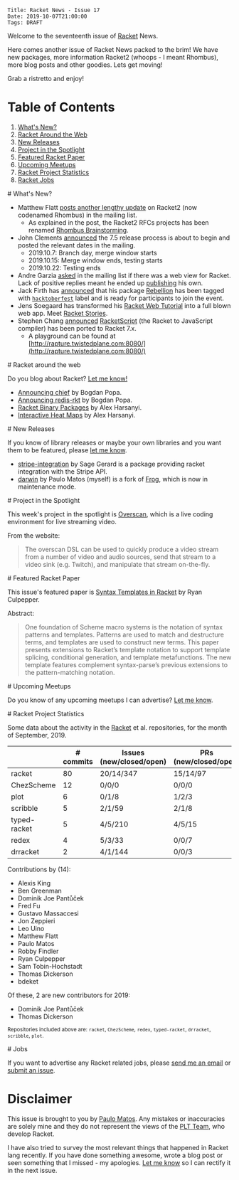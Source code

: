     Title: Racket News - Issue 17
    Date: 2019-10-07T21:00:00
	Tags: DRAFT

Welcome to the seventeenth issue of [Racket](https://www.racket-lang.org) News. 
	
Here comes another issue of Racket News packed to the brim! We have new packages, more information Racket2 (whoops - I meant Rhombus), more blog posts and other goodies. Lets get moving! 

Grab a ristretto and enjoy!

# Table of Contents

1. [What's New?](#whatsnew)
2. [Racket Around the Web](#aroundtheweb)
3. [New Releases](#newreleases)
4. [Project in the Spotlight](#spotlight)
5. [Featured Racket Paper](#featuredpaper)
6. [Upcoming Meetups](#meetups)
7. [Racket Project Statistics](#stats)
8. [Racket Jobs](#jobs)

<div id='whatsnew'/>
# What's New?

* Matthew Flatt [posts another lengthy update](https://groups.google.com/d/msg/racket-users/-x_M5wIhtWk/V47eL30HCgAJ) on Racket2 (now codenamed Rhombus) in the mailing list.
  * As explained in the post, the Racket2 RFCs projects has been renamed [Rhombus Brainstorming](https://github.com/racket/rhombus-brainstorming).
* John Clements [announced](https://groups.google.com/d/msg/racket-dev/Pm-fc7mP9WU/re60629DBwAJ) the 7.5 release process is about to begin and posted the relevant dates in the mailing.
  * 2019.10.7:  Branch day, merge window starts 
  * 2019.10.15: Merge window ends, testing starts 
  * 2019.10.22: Testing ends 
* Andre Garzia [asked](https://groups.google.com/d/msg/racket-users/G6jvOJqUST4/VqX2bAzZBAAJ) in the mailing list if there was a web view for Racket. Lack of positive replies meant he ended up [publishing](https://groups.google.com/d/msg/racket-users/33LwmR_eGRE/RryfMyo2BAAJ) his own.
* Jack Firth has [announced](https://groups.google.com/d/msg/racket-users/YyjOTE3AlO0/GCwG0scDCQAJ) that his package [Rebellion](https://github.com/jackfirth/rebellion) has been tagged with [`hacktoberfest`](https://hacktoberfest.digitalocean.com/) label and is ready for participants to join the event. 
* Jens Soegaard has transformed his [Racket Web Tutorial](https://github.com/soegaard/web-tutorial) into a full blown web app. Meet [Racket Stories](https://racket-stories.com/).
* Stephen Chang [announced](https://groups.google.com/d/msg/racket-users/SUiC-1LevDY/hkBujppkCQAJ) [RacketScript](https://github.com/vishesh/racketscript) (the Racket to JavaScript compiler) has been ported to Racket 7.x.
  * A playground can be found at [http://rapture.twistedplane.com:8080/](http://rapture.twistedplane.com:8080/)

<div id='aroundtheweb'/>
# Racket around the web

Do you blog about Racket? [Let me know!](mailto:pmatos@linki.tools)

* [Announcing chief](https://defn.io/2019/09/20/ann-chief/) by Bogdan Popa.
* [Announcing redis-rkt](https://defn.io/2019/10/06/ann-redis-rkt/) by Bogdan Popa.
* [Racket Binary Packages](https://alex-hhh.github.io/2019/09/racket-binary-packages.html) by Alex Harsanyi.
* [Interactive Heat Maps](https://alex-hhh.github.io/2019/09/interactive-heat-maps.html) by Alex Harsanyi.

<div id='newreleases'/>
# New Releases

If you know of library releases or maybe your own libraries and you want them to be featured, please [let me know](mailto:pmatos@linki.tools).

* [stripe-integration](https://github.com/zyrolasting/stripe-integration/) by Sage Gerard is a package providing racket integration with the Stripe API.
* [darwin](https://github.com/pmatos/darwin) by Paulo Matos (myself) is a fork of [Frog](https://github.com/greghendershott/frog), which is now in maintenance mode.

<div id='spotlight'/>
# Project in the Spotlight

This week's project in the spotlight is [Overscan](https://www.overscan.tv/), which is a live coding environment for live streaming video.

From the website:

> The overscan DSL can be used to quickly produce a video stream from a number of video and audio sources, send that stream to a video sink (e.g. Twitch), and manipulate that stream on-the-fly.

<div id='featuredpaper'/>
# Featured Racket Paper

This issue's featured paper is [Syntax Templates in Racket](https://drive.google.com/open?id=1QZKJArx8XlSGOY4A-8uDvFBmhQZXqNsk) by Ryan Culpepper. 

Abstract:

> One foundation of Scheme macro systems is the notation of syntax patterns and templates. Patterns are used to match and destructure terms, and templates are used to construct new terms. This paper presents extensions to Racket’s template notation to support template splicing, conditional generation, and template metafunctions. The new template features complement syntax-parse’s previous extensions to the pattern-matching notation.

<div id='meetups'/>
# Upcoming Meetups

Do you know of any upcoming meetups I can advertise? [Let me know](mailto:pmatos@linki.tools).

<div id='stats'/>
# Racket Project Statistics

Some data about the activity in the [Racket](https://github.com/racket) et al. repositories, for the month of September, 2019.


<!-- Repo racket -->
<!-- # Commits: 80 -->
<!-- Issues: 20/14/347 -->
<!-- PRs: 15/14/97 -->

<!-- Repo ChezScheme -->
<!-- # Commits: 12 -->
<!-- Issues: 0/0/0 -->
<!-- PRs: 0/0/0 -->

<!-- Repo plot -->
<!-- # Commits: 6 -->
<!-- Issues: 0/1/8 -->
<!-- PRs: 1/2/3 -->

<!-- Repo scribble -->
<!-- # Commits: 5 -->
<!-- Issues: 2/1/59 -->
<!-- PRs: 2/1/8 -->

<!-- Repo typed-racket -->
<!-- # Commits: 5 -->
<!-- Issues: 4/5/210 -->
<!-- PRs: 4/5/15 -->

<!-- Repo redex -->
<!-- # Commits: 4 -->
<!-- Issues: 5/3/33 -->
<!-- PRs: 0/0/7 -->

<!-- Repo drracket -->
<!-- # Commits: 2 -->
<!-- Issues: 4/1/144 -->
<!-- PRs: 0/0/3 -->

<div class="table-wrapper">
<table class="fl-table">
<thead>
<tr><th></th><th># commits</th><th>Issues (new/closed/open)</th><th>PRs (new/closed/open)</th></tr>
</thead>
<tr><td>racket</td><td>80</td>           <td>20/14/347</td>        <td>15/14/97</td></tr>
<tr><td>ChezScheme</td><td>12</td>       <td>0/0/0</td>            <td>0/0/0</td></tr>
<tr><td>plot</td><td>6</td>              <td>0/1/8</td>            <td>1/2/3</td></tr>
<tr><td>scribble</td><td>5</td>          <td>2/1/59</td>           <td>2/1/8</td></tr>
<tr><td>typed-racket</td><td>5</td>      <td>4/5/210</td>          <td>4/5/15</td></tr>
<tr><td>redex</td><td>4</td>             <td>5/3/33</td>           <td>0/0/7</td></tr>
<tr><td>drracket</td><td>2</td>          <td>4/1/144</td>         <td>0/0/3</td></tr>
</table>
</div>

Contributions by (14):

* Alexis King
* Ben Greenman
* Dominik Joe Pantůček
* Fred Fu
* Gustavo Massaccesi
* Jon Zeppieri
* Leo Uino
* Matthew Flatt
* Paulo Matos
* Robby Findler
* Ryan Culpepper
* Sam Tobin-Hochstadt
* Thomas Dickerson
* bdeket

Of these, 2 are new contributors for 2019:

* Dominik Joe Pantůček
* Thomas Dickerson

<small>Repositories included above are: `racket`, `ChezScheme`, `redex`, `typed-racket`, `drracket`, `scribble`, `plot`.</small>

<div id='jobs'/>
# Jobs

If you want to advertise any Racket related jobs, please [send me an email](mailto:pmatos@linki.tools) or [submit an issue](https://gitlab.com/racket-news/racket-news.gitlab.io/issues).

# Disclaimer

This issue is brought to you by [Paulo Matos](mailto:pmatos@linki.tools). Any mistakes or inaccuracies are solely mine and
they do not represent the views of the [PLT Team](http://www.racket-lang.org/team.html), who develop Racket.

I have also tried to survey the most relevant things that happened in Racket lang recently. If you have done something awesome, wrote a blog post or seen something that I missed - my apologies. [Let me know](mailto:pmatos@linki.tools) so I can rectify it in the next issue.
